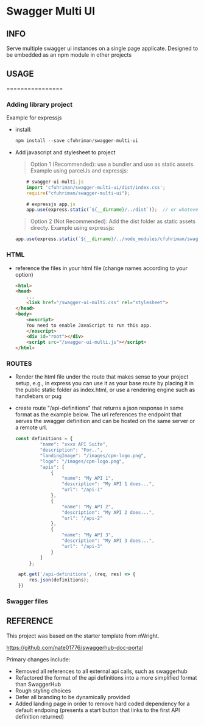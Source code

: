 # Swagger Multi UI

## INFO
Serve multiple swagger ui instances on a single page applicate.  Designed to be embedded as an npm module in other projects

## USAGE
================
### Adding library project
Example for expressjs
- install:
    ```javascript
    npm install --save cfuhriman/swagger-multi-ui
    ```
- Add javascript and stylesheet to project
    > Option 1 (Recommended): use a bundler and use as static assets.  Example using parcelJs and expressjs:
    ```javascript
        # swagger-ui-multi.js
        import 'cfuhriman/swagger-multi-ui/dist/index.css';
        require("cfuhriman/swagger-multi-ui");
    ```
    ```javascript
        # expressjs app.js
        app.use(express.static(`${__dirname}/../dist`));  // or whatever folder the bundler exports to
    ```

    > Option 2 (Not Recommended): Add the dist folder as static assets directy.  Example using expressjs:
    ```javascript
    app.use(express.static(`${__dirname}/../node_modules/cfuhriman/swagger-multi-ui/dist`));
    ```
### HTML
- reference the files in your html file (change names according to your option)
    ```html
    <html>
    <head>
        ...
        <link href="/swagger-ui-multi.css" rel="stylesheet">
    </head>
    <body>
        <noscript>
        You need to enable JavaScript to run this app.
        </noscript>
        <div id="root"></div>
        <script src="/swagger-ui-multi.js"></script>
    </html>
    ```

### ROUTES
- Render the html file under the route that makes sense to your project setup, e.g., in express you can use it as your base route by placing it in the public static folder as index.html, or use a rendering engine such as handlebars or pug

- create route "/api-definitions" that returns a json response in same format as the example below.  The url references the endpoint that serves the swagger definition and can be hosted on the same server or a remote url.
   ```javascript
   const definitions = {
            "name": "xxxx API Suite",
            "description": "For..",
            "landingImage": "/images/cpm-logo.png",
            "logo": "/images/cpm-logo.png",
            "apis": [
                {
                    "name": "My API 1",
                    "description": "My API 1 does...",
                    "url": "/api-1"
                },
                {
                    "name": "My API 2",
                    "description": "My API 2 does...",
                    "url": "/api-2"
                },
                {
                    "name": "My API 3",
                    "description": "My API 3 does...",
                    "url": "/api-3"
                }
            ]
        };

    apt.get('/api-definitions', (req, res) => {
        res.json(definitions);
    })
    ```
### Swagger files


## REFERENCE
This project was based on the starter template from nWright.

https://github.com/nate01776/swaggerhub-doc-portal

 Primary changes include:
- Removed all references to all external api calls, such as swaggerhub
- Refactored the format of the api definitions into a more simplified format than SwaggerHub
- Rough styling choices
- Defer all branding to be dynamically provided
- Added landing page in order to remove hard coded dependency for a default endpoing (presents a start button that links to the first API definition returned)
